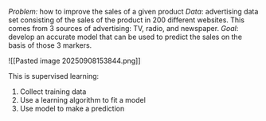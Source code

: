 *Problem:* how to improve the sales of a given product 
*Data*: advertising data set consisting of the sales of the product in 200 different websites. This comes from 3 sources of advertising: TV, radio, and newspaper. 
*Goal*: develop an accurate model that can be used to predict the sales on the basis of those 3 markers. 

![[Pasted image 20250908153844.png]]

This is supervised learning:  
1. Collect training data  
2. Use a learning algorithm to fit a model  
3. Use model to make a prediction

